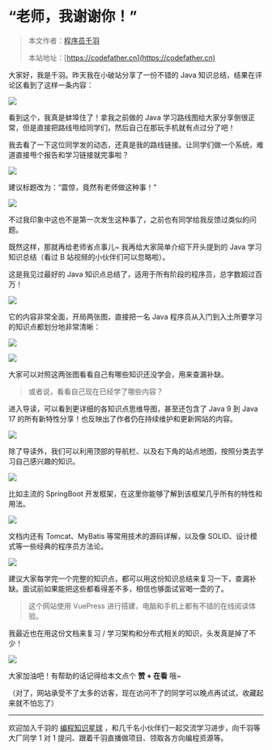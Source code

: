# “老师，我谢谢你！”

> 本文作者：[程序员千羽](https://yuyuanweb.feishu.cn/wiki/Abldw5WkjidySxkKxU2cQdAtnah)
>
> 本站地址：[https://codefather.cn](https://codefather.cn)

大家好，我是千羽。昨天我在小破站分享了一份不错的 Java 知识总结，结果在评论区看到了这样一条内容：

![](https://pic.yupi.icu/5563/202311031446972.png)

看到这个，我真是蚌埠住了！拿我之前做的 Java 学习路线图给大家分享倒很正常，但是直接把路线甩给同学们，然后自己在那玩手机就有点过分了吧！

我去看了一下这位同学发的动态，还真是我的路线链接。让同学们做一个系统，难道直接甩个报告和学习链接就完事啦？

![](https://pic.yupi.icu/5563/202311031446630.png)

建议标题改为：“震惊，竟然有老师做这种事！”

![](https://pic.yupi.icu/5563/202311031446493.png)

不过我印象中这也不是第一次发生这种事了，之前也有同学给我反馈过类似的问题。

既然这样，那就再给老师省点事儿~ 我再给大家简单介绍下开头提到的 Java 学习知识总结（看过 B 站视频的小伙伴们可以忽略啦）。

这是我见过最好的 Java 知识点总结了，适用于所有阶段的程序员，总字数超过百万！

![](https://pic.yupi.icu/5563/202311031446890.png)

它的内容非常全面，开局两张图，直接把一名 Java 程序员从入门到入土所要学习的知识点都划分地非常清晰：

![](https://pic.yupi.icu/5563/202311031446719.png)

![](https://pic.yupi.icu/5563/202311031446623.png)

大家可以对照这两张图看看自己有哪些知识还没学会，用来查漏补缺。

> 或者说，看看自己现在已经学了哪些内容？

进入导读，可以看到更详细的各知识点思维导图，甚至还包含了 Java 9 到 Java 17 的所有新特性分享！也反映出了作者仍在持续维护和更新网站的内容。

![](https://pic.yupi.icu/5563/202311031446517.png)

除了导读外，我们可以利用顶部的导航栏、以及右下角的站点地图，按照分类去学习自己感兴趣的知识。

![](https://pic.yupi.icu/5563/202311031446089.png)

比如主流的 SpringBoot 开发框架，在这里你能够了解到该框架几乎所有的特性和用法。

![](https://pic.yupi.icu/5563/202311031446187.png)

文档内还有 Tomcat、MyBatis 等常用技术的源码详解，以及像 SOLID、设计模式等一些经典的程序员方法论。

![](https://pic.yupi.icu/5563/202311031446190.png)

建议大家每学完一个完整的知识点，都可以用这份知识总结来复习一下，查漏补缺。面试前如果能把这些都看得差不多，相信也够面试官喝一壶的了。

> 这个网站使用 VuePress 进行搭建，电脑和手机上都有不错的在线阅读体验。

我最近也在用这份文档来复习 / 学习架构和分布式相关的知识，头发真是掉了不少！

![](https://pic.yupi.icu/5563/202311031446242.png)

大家加油吧！有帮助的话记得给本文点个 **赞 + 在看** 哦~

（对了，网站承受不了太多的访客，现在访问不了的同学可以晚点再试试，收藏起来就不怕忘了）



------


欢迎加入千羽的 [编程知识星球](https://mp.weixin.qq.com/s?__biz=MzI1NDczNTAwMA==&mid=2247505617&idx=1&sn=73c5e2b1ad9b22d93e8fd6153199ab22&scene=21#wechat_redirect) ，和几千名小伙伴们一起交流学习进步，向千羽等大厂同学 1 对 1 提问、跟着千羽直播做项目、领取各方向编程资源等。